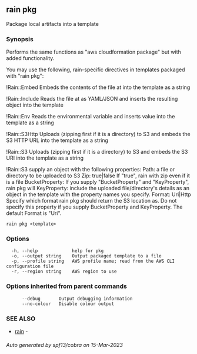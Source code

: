 ## rain pkg

Package local artifacts into a template

### Synopsis

Performs the same functions as "aws cloudformation package" but with added functionality.

You may use the following, rain-specific directives in templates packaged with "rain pkg":

  !Rain::Embed <path>          Embeds the contents of the file at <path> into the template as a string

  !Rain::Include <path>        Reads the file at <path> as YAML/JSON and inserts the resulting object into the template

  !Rain::Env <name>            Reads the <name> environmental variable and inserts value into the template as a string

  !Rain::S3Http <path>         Uploads <path> (zipping first if it is a directory) to S3
                               and embeds the S3 HTTP URL into the template as a string

  !Rain::S3 <path>             Uploads <path> (zipping first if it is a directory) to S3
                               and embeds the S3 URI into the template as a string

  !Rain::S3 <object>           supply an object with the following properties: 
    Path: <path>               a file or directory to be uploaded to S3
    Zip: true|false            If "true", rain with zip <path> even if it is a file
    BucketProperty: <bucket>   If you supply "BucketProperty" and "KeyProperty", rain pkg will
    KeyProperty: <key>         include the uploaded file/directory's details as an object in the template
                               with the property names you specify.
    Format: Uri|Http           Specify which format rain pkg should return the S3 location as.
                               Do not specify this property if you supply BucketProperty and KeyProperty.
                               The default Format is "Uri".


```
rain pkg <template>
```

### Options

```
  -h, --help             help for pkg
  -o, --output string    Output packaged template to a file
  -p, --profile string   AWS profile name; read from the AWS CLI configuration file
  -r, --region string    AWS region to use
```

### Options inherited from parent commands

```
      --debug       Output debugging information
      --no-colour   Disable colour output
```

### SEE ALSO

* [rain](index.md)	 - 

###### Auto generated by spf13/cobra on 15-Mar-2023
